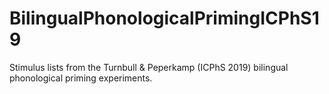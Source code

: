 # BilingualPhonologicalPrimingICPhS19
Stimulus lists from the Turnbull &amp; Peperkamp (ICPhS 2019) bilingual phonological priming experiments.
